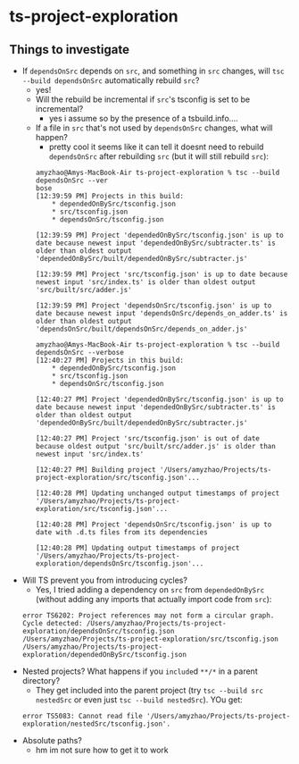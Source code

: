 # ts-project-exploration

## Things to investigate
- If `dependsOnSrc` depends on `src`, and something in `src` changes, will `tsc --build dependsOnSrc` automatically rebuild `src`?
    - yes!
    - Will the rebuild be incremental if `src`'s tsconfig is set to be incremental?
        - yes i assume so by the presence of a tsbuild.info....
    - If a file in `src` that's not used by `dependsOnSrc` changes, what will happen?
        - pretty cool it seems like it can tell it doesnt need to rebuild `dependsOnSrc` after rebuilding `src` (but it will still rebuild `src`):
        ```
        amyzhao@Amys-MacBook-Air ts-project-exploration % tsc --build dependsOnSrc --ver
        bose
        [12:39:59 PM] Projects in this build:
            * dependedOnBySrc/tsconfig.json
            * src/tsconfig.json
            * dependsOnSrc/tsconfig.json

        [12:39:59 PM] Project 'dependedOnBySrc/tsconfig.json' is up to date because newest input 'dependedOnBySrc/subtracter.ts' is older than oldest output 'dependedOnBySrc/built/dependedOnBySrc/subtracter.js'

        [12:39:59 PM] Project 'src/tsconfig.json' is up to date because newest input 'src/index.ts' is older than oldest output 'src/built/src/adder.js'

        [12:39:59 PM] Project 'dependsOnSrc/tsconfig.json' is up to date because newest input 'dependsOnSrc/depends_on_adder.ts' is older than oldest output 'dependsOnSrc/built/dependsOnSrc/depends_on_adder.js'

        amyzhao@Amys-MacBook-Air ts-project-exploration % tsc --build dependsOnSrc --verbose
        [12:40:27 PM] Projects in this build:
            * dependedOnBySrc/tsconfig.json
            * src/tsconfig.json
            * dependsOnSrc/tsconfig.json

        [12:40:27 PM] Project 'dependedOnBySrc/tsconfig.json' is up to date because newest input 'dependedOnBySrc/subtracter.ts' is older than oldest output 'dependedOnBySrc/built/dependedOnBySrc/subtracter.js'

        [12:40:27 PM] Project 'src/tsconfig.json' is out of date because oldest output 'src/built/src/adder.js' is older than newest input 'src/index.ts'

        [12:40:27 PM] Building project '/Users/amyzhao/Projects/ts-project-exploration/src/tsconfig.json'...

        [12:40:28 PM] Updating unchanged output timestamps of project '/Users/amyzhao/Projects/ts-project-exploration/src/tsconfig.json'...

        [12:40:28 PM] Project 'dependsOnSrc/tsconfig.json' is up to date with .d.ts files from its dependencies

        [12:40:28 PM] Updating output timestamps of project '/Users/amyzhao/Projects/ts-project-exploration/dependsOnSrc/tsconfig.json'...
        ```
- Will TS prevent you from introducing cycles?
    - Yes, I tried adding a dependency on `src` from `dependedOnBySrc` (without adding any imports that actually import code from `src`):
    ```
    error TS6202: Project references may not form a circular graph. Cycle detected: /Users/amyzhao/Projects/ts-project-exploration/dependsOnSrc/tsconfig.json
    /Users/amyzhao/Projects/ts-project-exploration/src/tsconfig.json
    /Users/amyzhao/Projects/ts-project-exploration/dependedOnBySrc/tsconfig.json
    ```
- Nested projects? What happens if you `include`d `**/*` in a parent directory?
    - They get included into the parent project (try `tsc --build src nestedSrc` or even just `tsc --build nestedSrc`). YOu get:
    ```
    error TS5083: Cannot read file '/Users/amyzhao/Projects/ts-project-exploration/nestedSrc/tsconfig.json'.
    ```
- Absolute paths?
    - hm im not sure how to get it to work